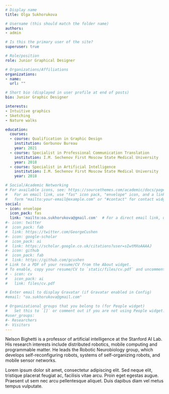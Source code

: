 ```yaml
---
# Display name
title: Olga Sukhorukova

# Username (this should match the folder name)
authors:
- admin

# Is this the primary user of the site?
superuser: true

# Role/position
role: Junior Graphical Designer

# Organizations/Affiliations
organizations:
- name: 
  url: ""

# Short bio (displayed in user profile at end of posts)
bio: Junior Graphic Designer

interests:
- Intuitive graphics
- Sketching
- Nature walks

education:
  courses:
  - course: Qualification in Graphic Design
    institution: Gorbunov Bureau
    year: 2021
  - course: Specialist in Professional Communication Translation 
    institution: I.M. Sechenov First Moscow State Medical University
    year: 2018
  - course: Specialist in Artificial Intelligence
    institution: I.M. Sechenov First Moscow State Medical University
    year: 2018

# Social/Academic Networking
# For available icons, see: https://sourcethemes.com/academic/docs/page-builder/#icons
#   For an email link, use "fas" icon pack, "envelope" icon, and a link in the
#   form "mailto:your-email@example.com" or "#contact" for contact widget.
social:
- icon: envelope
  icon_pack: fas
  link: 'mailto:oa.sukhorukova@gmail.com'  # For a direct email link, use "mailto:test@example.org".
#- icon: twitter
#  icon_pack: fab
#  link: https://twitter.com/GeorgeCushen
#- icon: google-scholar
#  icon_pack: ai
#  link: https://scholar.google.co.uk/citations?user=sIwtMXoAAAAJ
#- icon: github
#  icon_pack: fab
#  link: https://github.com/gcushen
# Link to a PDF of your resume/CV from the About widget.
# To enable, copy your resume/CV to `static/files/cv.pdf` and uncomment the lines below.
# - icon: cv
#   icon_pack: ai
#   link: files/cv.pdf

# Enter email to display Gravatar (if Gravatar enabled in Config)
#email: "oa.sukhorukova@gmail.com"

# Organizational groups that you belong to (for People widget)
#   Set this to `[]` or comment out if you are not using People widget.
#user_groups:
#- Researchers
#- Visitors
---
```


Nelson Bighetti is a professor of artificial intelligence at the Stanford AI Lab. His research interests include distributed robotics, mobile computing and programmable matter. He leads the Robotic Neurobiology group, which develops self-reconfiguring robots, systems of self-organizing robots, and mobile sensor networks.

Lorem ipsum dolor sit amet, consectetur adipiscing elit. Sed neque elit, tristique placerat feugiat ac, facilisis vitae arcu. Proin eget egestas augue. Praesent ut sem nec arcu pellentesque aliquet. Duis dapibus diam vel metus tempus vulputate.
